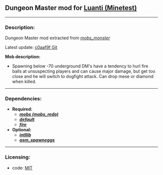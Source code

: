 ## Dungeon Master mod for [Luanti (Minetest)](https://luanti.org/)


---
### **Description:**

Dungeon Master mod extracted from *[mobs_monster][]*

Latest update: [c0aaf9f Git][ver.mobs_monster]

__Mob description:__
- Spawning below -70 underground DM's have a tendency to hurl fire balls at unsuspecting players and can cause major damage, but get too close and he will switch to dogfight attack. Can drop mese or diamond when killed.


---
### **Dependencies:**

- **Required:**
  - ***[mobs (mobs_redo)][mobs_redo]***
  - ***[default]***
  - ***[fire]***
- **Optional:**
  - ***[intllib]***
  - ***[asm_spawneggs]***


---
### **Licensing:**

- code: [MIT](license.txt)


[asm_spawneggs]: https://content.luanti.org/packages/AntumDeluge/asm_spawneggs/
[default]: https://github.com/minetest-game/default
[fire]: https://github.com/minetest-game/fire
[intllib]: https://content.luanti.org/packages/kaeza/intllib/
[mobs_monster]: https://content.luanti.org/packages/TenPlus1/mobs_monster/
[mobs_redo]: https://content.luanti.org/packages/TenPlus1/mobs/

[ver.mobs_monster]: https://codeberg.org/tenplus1/mobs_monster/src/commit/c0aaf9f
